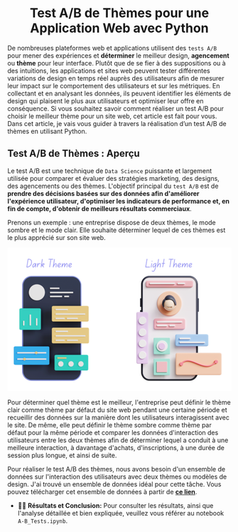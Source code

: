 <h1 align="center">Test A/B de Thèmes pour une Application Web avec Python</h1>

De nombreuses plateformes web et applications utilisent des `tests A/B` pour mener des expériences et **déterminer** le meilleur design, **agencement** ou **thème** pour leur interface. Plutôt que de se fier à des suppositions ou à des intuitions, les applications et sites web peuvent tester différentes variations de design en temps réel auprès des utilisateurs afin de mesurer leur impact sur le comportement des utilisateurs et sur les métriques. En collectant et en analysant les données, ils peuvent identifier les éléments de design qui plaisent le plus aux utilisateurs et optimiser leur offre en conséquence. Si vous souhaitez savoir comment réaliser un test A/B pour choisir le meilleur thème pour un site web, cet article est fait pour vous. Dans cet article, je vais vous guider à travers la réalisation d’un test A/B de thèmes en utilisant Python.

## Test A/B de Thèmes : Aperçu

Le test A/B est une technique de `Data Science` puissante et largement utilisée pour comparer et évaluer des stratégies marketing, des designs, des agencements ou des thèmes. L'objectif principal du `test A/B` est de **prendre des décisions basées sur des données afin d'améliorer l'expérience utilisateur, d'optimiser les indicateurs de performance et, en fin de compte, d'obtenir de meilleurs résultats commerciaux**.

Prenons un exemple : une entreprise dispose de deux thèmes, le mode sombre et le mode clair. Elle souhaite déterminer lequel de ces thèmes est le plus apprécié sur son site web.

<img src="dark_light_theme.png"/>

Pour déterminer quel thème est le meilleur, l'entreprise peut définir le thème clair comme thème par défaut du site web pendant une certaine période et recueillir des données sur la manière dont les utilisateurs interagissent avec le site. De même, elle peut définir le thème sombre comme thème par défaut pour la même période et comparer les données d'interaction des utilisateurs entre les deux thèmes afin de déterminer lequel a conduit à une meilleure interaction, à davantage d'achats, d'inscriptions, à une durée de session plus longue, et ainsi de suite.

Pour réaliser le test A/B des thèmes, nous avons besoin d'un ensemble de données sur l'interaction des utilisateurs avec deux thèmes ou modèles de design. J'ai trouvé un ensemble de données idéal pour cette tâche. Vous pouvez télécharger cet ensemble de données à partir de __[ce lien](https://statso.io/light-theme-and-dark-theme-case-study/)__.

- :man_technologist: **Résultats et Conclusion:** Pour consulter les résultats, ainsi que l'analyse détaillée et bien expliquée, veuillez vous référer au notebook `A-B_Tests.ipynb`.
